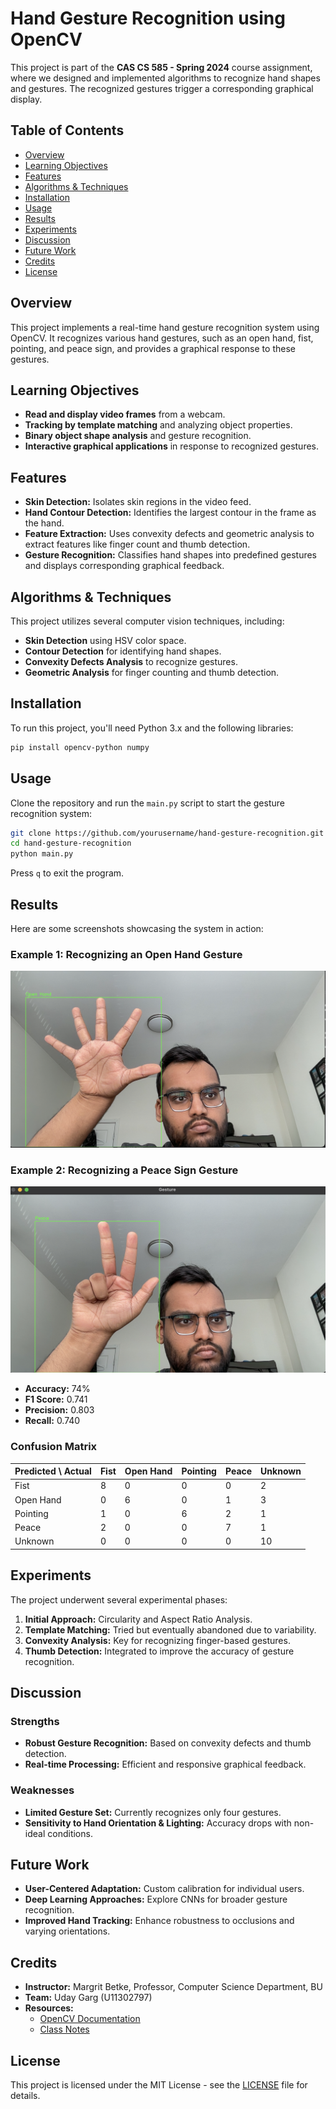 # Hand Gesture Recognition using OpenCV

This project is part of the **CAS CS 585 - Spring 2024** course assignment, where we designed and implemented algorithms to recognize hand shapes and gestures. The recognized gestures trigger a corresponding graphical display.

## Table of Contents
- [Overview](#overview)
- [Learning Objectives](#learning-objectives)
- [Features](#features)
- [Algorithms & Techniques](#algorithms--techniques)
- [Installation](#installation)
- [Usage](#usage)
- [Results](#results)
- [Experiments](#experiments)
- [Discussion](#discussion)
- [Future Work](#future-work)
- [Credits](#credits)
- [License](#license)

## Overview
This project implements a real-time hand gesture recognition system using OpenCV. It recognizes various hand gestures, such as an open hand, fist, pointing, and peace sign, and provides a graphical response to these gestures.

## Learning Objectives
- **Read and display video frames** from a webcam.
- **Tracking by template matching** and analyzing object properties.
- **Binary object shape analysis** and gesture recognition.
- **Interactive graphical applications** in response to recognized gestures.

## Features
- **Skin Detection:** Isolates skin regions in the video feed.
- **Hand Contour Detection:** Identifies the largest contour in the frame as the hand.
- **Feature Extraction:** Uses convexity defects and geometric analysis to extract features like finger count and thumb detection.
- **Gesture Recognition:** Classifies hand shapes into predefined gestures and displays corresponding graphical feedback.

## Algorithms & Techniques
This project utilizes several computer vision techniques, including:
- **Skin Detection** using HSV color space.
- **Contour Detection** for identifying hand shapes.
- **Convexity Defects Analysis** to recognize gestures.
- **Geometric Analysis** for finger counting and thumb detection.

## Installation
To run this project, you'll need Python 3.x and the following libraries:

```bash
pip install opencv-python numpy
```

## Usage
Clone the repository and run the `main.py` script to start the gesture recognition system:

```bash
git clone https://github.com/yourusername/hand-gesture-recognition.git
cd hand-gesture-recognition
python main.py
```

Press `q` to exit the program.

## Results

Here are some screenshots showcasing the system in action:

### Example 1: Recognizing an Open Hand Gesture
![Open Hand Gesture](Results/open-hand.png)

### Example 2: Recognizing a Peace Sign Gesture
![Peace Sign Gesture](results/peace.png)
- **Accuracy:** 74%
- **F1 Score:** 0.741
- **Precision:** 0.803
- **Recall:** 0.740

### Confusion Matrix
| Predicted \ Actual | Fist | Open Hand | Pointing | Peace | Unknown |
|--------------------|------|-----------|----------|-------|---------|
| Fist               | 8    | 0         | 0        | 0     | 2       |
| Open Hand          | 0    | 6         | 0        | 1     | 3       |
| Pointing           | 1    | 0         | 6        | 2     | 1       |
| Peace              | 2    | 0         | 0        | 7     | 1       |
| Unknown            | 0    | 0         | 0        | 0     | 10      |

## Experiments
The project underwent several experimental phases:
1. **Initial Approach:** Circularity and Aspect Ratio Analysis.
2. **Template Matching:** Tried but eventually abandoned due to variability.
3. **Convexity Analysis:** Key for recognizing finger-based gestures.
4. **Thumb Detection:** Integrated to improve the accuracy of gesture recognition.

## Discussion
### Strengths
- **Robust Gesture Recognition:** Based on convexity defects and thumb detection.
- **Real-time Processing:** Efficient and responsive graphical feedback.

### Weaknesses
- **Limited Gesture Set:** Currently recognizes only four gestures.
- **Sensitivity to Hand Orientation & Lighting:** Accuracy drops with non-ideal conditions.

## Future Work
- **User-Centered Adaptation:** Custom calibration for individual users.
- **Deep Learning Approaches:** Explore CNNs for broader gesture recognition.
- **Improved Hand Tracking:** Enhance robustness to occlusions and varying orientations.

## Credits
- **Instructor:** Margrit Betke, Professor, Computer Science Department, BU
- **Team:** Uday Garg (U11302797)
- **Resources:** 
  - [OpenCV Documentation](https://docs.opencv.org/4.x/index.html)
  - [Class Notes](https://www.cs.bu.edu/faculty/betke/cs585/open/2024-cs585-projections-localization-floodfill-Jan25.pdf)

## License
This project is licensed under the MIT License - see the [LICENSE](LICENSE) file for details.
